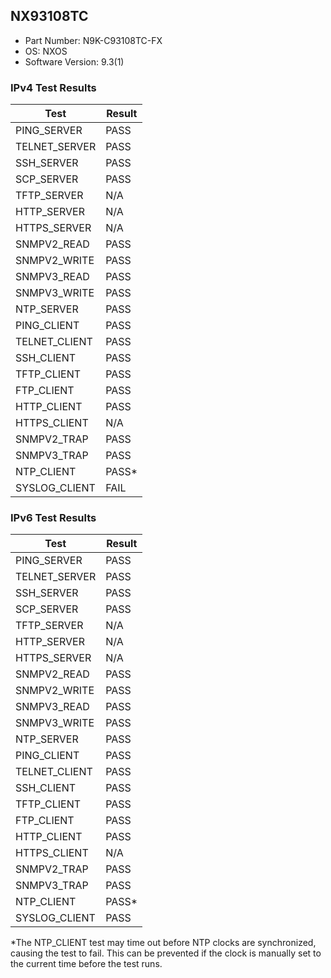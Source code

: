 ## NX93108TC
- Part Number: N9K-C93108TC-FX
- OS: NXOS
- Software Version: 9.3(1)
### IPv4 Test Results
|     Test      | Result | 
|---------------|--------|
| PING_SERVER   | PASS   |
| TELNET_SERVER | PASS   |
| SSH_SERVER    | PASS   |
| SCP_SERVER    | PASS   |
| TFTP_SERVER   | N/A   |
| HTTP_SERVER   | N/A   |
| HTTPS_SERVER  | N/A   |
| SNMPV2_READ   | PASS   |
| SNMPV2_WRITE  | PASS   |
| SNMPV3_READ   | PASS   |
| SNMPV3_WRITE  | PASS   |
| NTP_SERVER    | PASS   |
| PING_CLIENT   | PASS   |
| TELNET_CLIENT | PASS   |
| SSH_CLIENT    | PASS   |
| TFTP_CLIENT   | PASS   |
| FTP_CLIENT    | PASS   |
| HTTP_CLIENT   | PASS   |
| HTTPS_CLIENT  | N/A   |
| SNMPV2_TRAP   | PASS   |
| SNMPV3_TRAP   | PASS   |
| NTP_CLIENT    | PASS*   |
| SYSLOG_CLIENT | FAIL   |

### IPv6 Test Results
|     Test      | Result | 
|---------------|--------|
| PING_SERVER   | PASS   |
| TELNET_SERVER | PASS   |
| SSH_SERVER    | PASS   |
| SCP_SERVER    | PASS   |
| TFTP_SERVER   | N/A   |
| HTTP_SERVER   | N/A   |
| HTTPS_SERVER  | N/A   |
| SNMPV2_READ   | PASS   |
| SNMPV2_WRITE  | PASS   |
| SNMPV3_READ   | PASS   |
| SNMPV3_WRITE  | PASS   |
| NTP_SERVER    | PASS   |
| PING_CLIENT   | PASS   |
| TELNET_CLIENT | PASS   |
| SSH_CLIENT    | PASS   |
| TFTP_CLIENT   | PASS   |
| FTP_CLIENT    | PASS   |
| HTTP_CLIENT   | PASS   |
| HTTPS_CLIENT  | N/A   |
| SNMPV2_TRAP   | PASS   |
| SNMPV3_TRAP   | PASS   |
| NTP_CLIENT    | PASS*   |
| SYSLOG_CLIENT | PASS   |

*The NTP_CLIENT test may time out before NTP clocks are synchronized, causing the test to fail. This can be prevented if the clock is manually set to the current time before the test runs.
